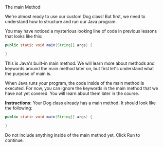 The main Method

We're almost ready to use our custom Dog class! But first, we need to understand how to structure and run our Java program.

You may have noticed a mysterious looking line of code in previous lessons that looks like this:
```java
public static void main(String[] args) {

}
````
This is Java's built-in main method. We will learn more about methods and keywords around the main method later on, but first let's understand what the purpose of main is.

When Java runs your program, the code inside of the main method is executed.
For now, you can ignore the keywords in the main method that we have not yet covered. You will learn about them later in the course.

**Instructions:**
Your Dog class already has a main method. It should look like the following:
```java
public static void main(String[] args) {

}
```
Do not include anything inside of the main method yet. Click Run to continue.

